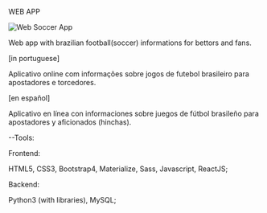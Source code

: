 WEB APP 

![Web Soccer App](https://images.unsplash.com/photo-1530177245316-034d99cd7b4b?ixlib=rb-1.2.1&ixid=eyJhcHBfaWQiOjEyMDd9&auto=format&fit=crop&w=1567&q=80)

Web app with brazilian football(soccer) informations for bettors and fans. 

[in portuguese]

Aplicativo online com informações sobre jogos de futebol brasileiro para apostadores e torcedores. 

[en español]

Aplicativo en línea con informaciones sobre juegos de fútbol brasileño para apostadores y aficionados (hinchas).

--Tools:

Frontend:

HTML5, CSS3, Bootstrap4, Materialize, Sass, Javascript, ReactJS; 

Backend: 

Python3 (with libraries), MySQL;

